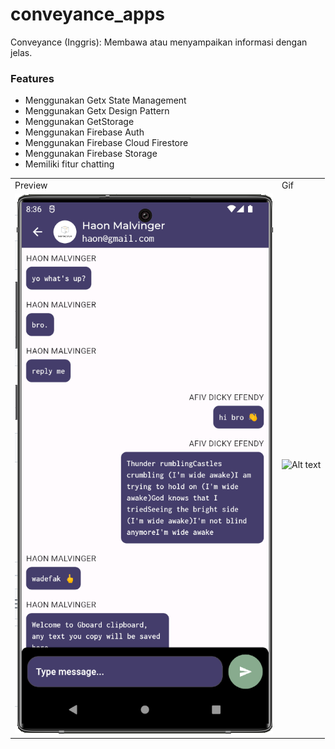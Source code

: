 # conveyance_apps

Conveyance (Inggris): Membawa atau menyampaikan informasi dengan jelas.

### Features

- Menggunakan Getx State Management
- Menggunakan Getx Design Pattern
- Menggunakan GetStorage
- Menggunakan Firebase Auth
- Menggunakan Firebase Cloud Firestore
- Menggunakan Firebase Storage
- Memiliki fitur chatting

<!-- ### Preview -->

|                                   |                                      |
| --------------------------------- | ------------------------------------ |
| Preview                           | Gif                                  |
| ![Alt text](assets/prev/prev.png) | ![Alt text](assets/prev/preview.gif) |
